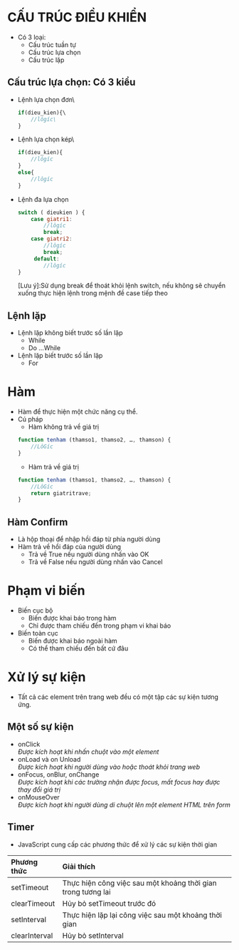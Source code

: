 # CẤU TRÚC ĐIỀU KHIỂN
- Có 3 loại:
    + Cấu trúc tuần tự
    + Cấu trúc lựa chọn
    + Cấu trúc lặp
## Cấu trúc lựa chọn: Có 3 kiểu
- Lệnh lựa chọn đơn\
    ```js
    if(dieu_kien){\
        //lôgíc\
    }
    ```
- Lệnh lựa chọn kép\
    ```js
    if(dieu_kien){
        //lôgíc 
    }
    else{
        //lôgíc 
    }
    ```
- Lệnh đa lựa chọn
    ```js
    switch ( dieukien ) { 
        case giatri1:  
            //lôgíc 
            break; 
        case giatri2: 
            //lôgíc 
            break; 
         default: 
            //lôgíc    
    } 
    ```
    [Lưu ý]:Sử dụng break để thoát khỏi lệnh switch, nếu không sẽ chuyển xuống thực hiện lệnh trong mệnh đề case tiếp theo 
## Lệnh lặp
- Lệnh lặp không biết trước số lần lặp 
    + While
    + Do ...While
- Lệnh lặp biết trước số lần lặp
    + For
# Hàm
- Hàm để thực hiện một chức năng cụ thể.
- Cú pháp
    + Hàm không trả về giá trị
    ```js
    function tenham (thamso1, thamso2, …, thamson) { 
        //LôGíc  
    } 
    ```
    + Hàm trả về giá trị
    ```js
    function tenham (thamso1, thamso2, …, thamson) { 
        //LôGíc
        return giatritrave;
    } 
    ```
## Hàm Confirm
- Là hộp thoại để nhập hồi đáp từ phía người dùng
- Hàm trả về hồi đáp của người dùng
    + Trả về True nếu người dùng nhấn vào OK
    + Trả về False nếu người dùng nhấn vào Cancel
# Phạm vi biến
 - Biến cục bộ
    + Biến được khai báo trong hàm
    + Chỉ được tham chiếu đến trong phạm vi khai báo
 - Biến toàn cục
    + Biến được khai báo ngoài hàm
    + Có thể tham chiếu đến bất cứ đâu
# Xử lý sự kiện
- Tất cả các element trên trang web đều có một tập các sự kiện tương ứng.
## Một số sự kiện
- onClick\
    *Được kích hoạt khi nhấn chuột vào một element*
- onLoad và on Unload \
    *Được kích hoạt khi người dùng vào hoặc thoát khỏi trang web*
- onFocus, onBlur, onChange\
    *Được kích hoạt khi các trường nhận được focus, mất focus hay được thay đổi giá trị*
- onMouseOver\
    *Được kích hoạt khi người dùng di chuột lên một element HTML trên form*
## Timer
- JavaScript cung cấp các phương thức để xử lý các sự kiện thời gian 

|      Phương thức      |           Giải thích          |
|:----------------------|:------------------------------|
|setTimeout |Thực hiện công việc sau một khoảng thời gian trong tương lai|
|clearTimeout   |Hủy bỏ setTimeout trước đó|
|setInterval    |Thực hiện lặp lại công việc sau một khoảng thời gian|
|clearInterval  |Hủy bỏ setInterval|